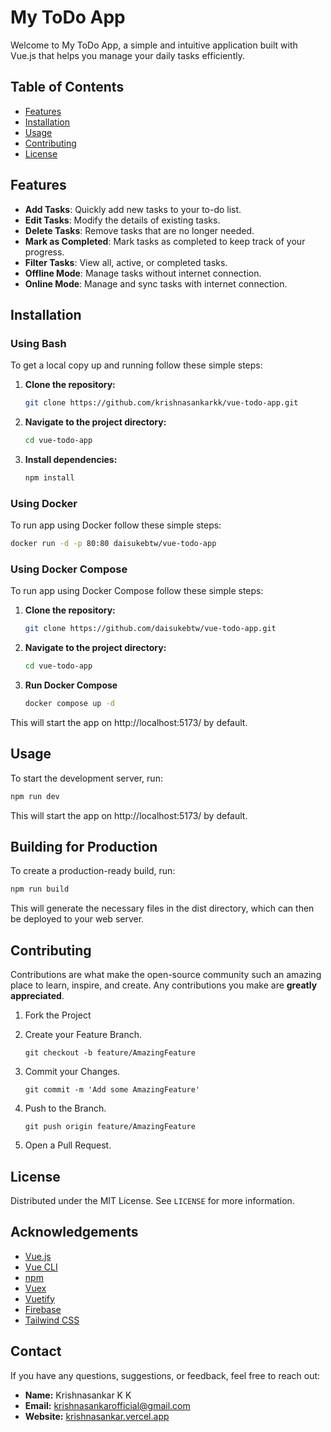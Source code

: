# My ToDo App

Welcome to My ToDo App, a simple and intuitive application built with Vue.js that helps you manage your daily tasks efficiently.

## Table of Contents

- [Features](#features)
- [Installation](#installation)
- [Usage](#usage)
- [Contributing](#contributing)
- [License](#license)

## Features

- **Add Tasks**: Quickly add new tasks to your to-do list.
- **Edit Tasks**: Modify the details of existing tasks.
- **Delete Tasks**: Remove tasks that are no longer needed.
- **Mark as Completed**: Mark tasks as completed to keep track of your progress.
- **Filter Tasks**: View all, active, or completed tasks.
- **Offline Mode**: Manage tasks without internet connection.
- **Online Mode**: Manage and sync tasks with internet connection.

## Installation

### Using Bash

To get a local copy up and running follow these simple steps:

1. **Clone the repository:**

    ```bash
    git clone https://github.com/krishnasankarkk/vue-todo-app.git
    ```

2. **Navigate to the project directory:**

    ```bash
    cd vue-todo-app
    ```

3. **Install dependencies:**

    ```bash
    npm install
    ```

### Using Docker

To run app using Docker follow these simple steps:

```bash
docker run -d -p 80:80 daisukebtw/vue-todo-app
```

### Using Docker Compose

To run app using Docker Compose follow these simple steps:

1. **Clone the repository:**

    ```bash
    git clone https://github.com/daisukebtw/vue-todo-app.git
    ```

2. **Navigate to the project directory:**

    ```bash
    cd vue-todo-app
    ```

3. **Run Docker Compose**

    ```bash
    docker compose up -d
    ```

This will start the app on http://localhost:5173/ by default.

## Usage

To start the development server, run:

```bash
npm run dev
```
This will start the app on http://localhost:5173/ by default.

## Building for Production

To create a production-ready build, run:

```bash
npm run build
```
This will generate the necessary files in the dist directory, which can then be deployed to your web server.

## Contributing

Contributions are what make the open-source community such an amazing place to learn, inspire, and create. Any contributions you make are **greatly appreciated**.

1. Fork the Project
2. Create your Feature Branch.
   
   ```
   git checkout -b feature/AmazingFeature
   ```
3. Commit your Changes.
   
   ```
   git commit -m 'Add some AmazingFeature'
   ```
4. Push to the Branch.
   
   ```
   git push origin feature/AmazingFeature
   ```
5. Open a Pull Request.

## License

Distributed under the MIT License. See `LICENSE` for more information.

## Acknowledgements

- [Vue.js](https://vuejs.org/)
- [Vue CLI](https://cli.vuejs.org/)
- [npm](https://www.npmjs.com/)
- [Vuex](https://vuex.vuejs.org/)
- [Vuetify](https://vuetifyjs.com/en/)
- [Firebase](https://firebase.google.com/)
- [Tailwind CSS](https://tailwindcss.com/)

## Contact

If you have any questions, suggestions, or feedback, feel free to reach out:

- **Name:** Krishnasankar K K
- **Email:** [krishnasankarofficial@gmail.com](mailto:krishnasankarofficial@gmail.com)
- **Website:** [krishnasankar.vercel.app](https://krishnasankar.vercel.app)
